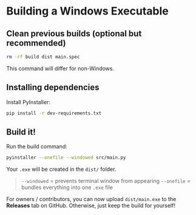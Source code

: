 # Building a Windows Executable

## Clean previous builds (optional but recommended)
```bash
rm -rf build dist main.spec
```

This command will differ for non-Windows.

## Installing dependencies
Install PyInstaller:

```bash
pip install -r dev-requirements.txt
```
## Build it!
Run the build command:

```bash
pyinstaller --onefile --windowed src/main.py
```

Your `.exe` will be created in the `dist/` folder.

> `--windowed` = prevents terminal window from appearing
> `--onefile` = bundles everything into one `.exe` file

For owners / contributors, you can now upload `dist/main.exe` to the **Releases** tab on GitHub. Otherwise, just keep the build for yourself!